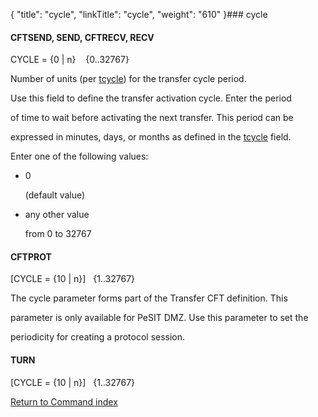 {
    "title": "cycle",
    "linkTitle": "cycle",
    "weight": "610"
}### <span id="cycle"></span>cycle

#### CFTSEND, SEND, CFTRECV, RECV

CYCLE = {0 | n}    {0..32767}

Number of units (per [tcycle](../tcycle)) for the transfer cycle period.

Use this field to define the transfer activation cycle. Enter the period
of time to wait before activating the next transfer. This period can be
expressed in minutes, days, or months as defined in the [tcycle](../tcycle) field.

Enter one of the following values:

-   0
    (default value)
-   any other value
    from 0 to 32767

#### CFTPROT

\[CYCLE = {10 | n}\]   {1..32767}

The cycle parameter forms part of the Transfer CFT definition. This
parameter is only available for PeSIT DMZ. Use this parameter to set the
periodicity for creating a protocol session.

#### TURN

\[CYCLE = {10 | n}\]   {1..32767}

[Return to Command index](../../)
